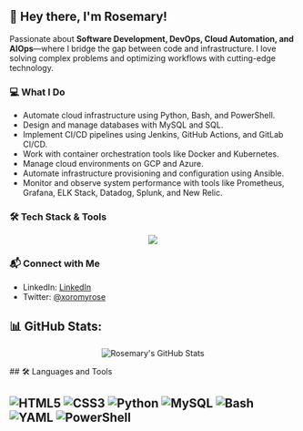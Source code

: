 ## 👋 Hey there, I'm Rosemary!

Passionate about **Software Development, DevOps, Cloud Automation, and AIOps**—where I bridge the gap between code and infrastructure. I love solving complex problems and optimizing workflows with cutting-edge technology.

### 💻 **What I Do**
- Automate cloud infrastructure using Python, Bash, and PowerShell.
- Design and manage databases with MySQL and SQL.
- Implement CI/CD pipelines using Jenkins, GitHub Actions, and GitLab CI/CD.
- Work with container orchestration tools like Docker and Kubernetes.
- Manage cloud environments on GCP and Azure.
- Automate infrastructure provisioning and configuration using Ansible.
- Monitor and observe system performance with tools like Prometheus, Grafana, ELK Stack, Datadog, Splunk, and New Relic.

### 🛠️ **Tech Stack & Tools**
<p align="center">
  <a href="https://skillicons.dev">
    <img src="https://skillicons.dev/icons?i=python,mysql,bash,powershell,docker,kubernetes,gcp,azure,ansible,jenkins,prometheus,grafana,elasticsearch,datadog,splunk,newrelic,github,gitlab,linux,terraform" />
  </a>
</p>

### 📬 **Connect with Me**
- LinkedIn: [LinkedIn](https://www.linkedin.com/in/rosemary-kamau-7975a3356?utm_source=share&utm_campaign=share_via&utm_content=profile&utm_medium=ios_app)
- Twitter: [@xoromyrose](https://x.com/xoromyrose?s=21)
## 📊 GitHub Stats:

<div align="center">

![Rosemary's GitHub Stats](https://github-readme-stats.vercel.app/api?username=roseemaryy&show_icons=true&theme=radical)

</div>
## 🛠️ Languages and Tools

![HTML5](https://img.shields.io/badge/HTML5-E34F26?style=for-the-badge&logo=html5&logoColor=white)
![CSS3](https://img.shields.io/badge/CSS3-1572B6?style=for-the-badge&logo=css3&logoColor=white)
![Python](https://img.shields.io/badge/Python-3776AB?style=for-the-badge&logo=python&logoColor=white)
![MySQL](https://img.shields.io/badge/MySQL-4479A1?style=for-the-badge&logo=mysql&logoColor=white)
![Bash](https://img.shields.io/badge/Bash-4EAA25?style=for-the-badge&logo=gnubash&logoColor=white)
![YAML](https://img.shields.io/badge/YAML-CC6699?style=for-the-badge&logo=yaml&logoColor=white)
![PowerShell](https://img.shields.io/badge/PowerShell-5391FE?style=for-the-badge&logo=powershell&logoColor=white)
---
